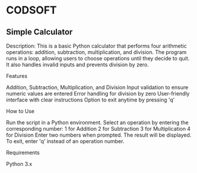 # CODSOFT

## Simple Calculator

Description: This is a basic Python calculator that performs four arithmetic operations: addition, subtraction, multiplication, and division. The program runs in a loop, allowing users to choose operations until they decide to quit. It also handles invalid inputs and prevents division by zero.

Features

Addition, Subtraction, Multiplication, and Division
Input validation to ensure numeric values are entered
Error handling for division by zero
User-friendly interface with clear instructions
Option to exit anytime by pressing 'q'

How to Use

Run the script in a Python environment.
Select an operation by entering the corresponding number:
1 for Addition
2 for Subtraction
3 for Multiplication
4 for Division
Enter two numbers when prompted.
The result will be displayed.
To exit, enter 'q' instead of an operation number.

Requirements

Python 3.x
